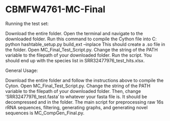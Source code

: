 # CBMFW4761-MC-Final
Running the test set:

Download the entire folder.  Open the terminal and navigate to the downloaded folder. Run this command to compile the Cython file into C:
python hashtable_setup.py build_ext –inplace
This should create a .so file in the folder. Open MC_Final_Test_Script.py. Change the string of the PATH variable to the filepath of your downloaded folder. Run the script. You should end up with the species list in SRR32477976_test_hits.xlsx.

General Usage:

Download the entire folder and follow the instructions above to compile the Cyton. Open MC_Final_Test_Script.py. Change the string of the PATH variable to the filepath of your downloaded folder. Then, change ‘SRR32477976_test.fasta’ to whatever your fasta file is. It should be decompressed and in the folder.
The main script for preprocessing raw 16s rRNA sequences, filtering, generating graphs, and generating novel sequences is MC_CompGen_Final.py.
